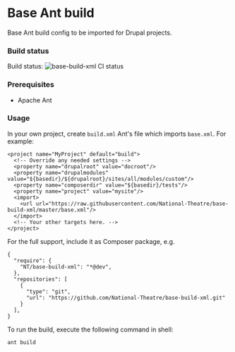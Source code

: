 Base Ant build
==============

Base Ant build config to be imported for Drupal projects.

### Build status

Build status: ![base-build-xml CI status](https://api.travis-ci.org/National-Theatre/base-build-xml.svg?branch=master)

### Prerequisites

- Apache Ant

### Usage

In your own project, create `build.xml` Ant's file which imports `base.xml`. For example:

    <project name="MyProject" default="build">
      <!-- Override any needed settings -->
      <property name="drupalroot" value="docroot"/>
      <property name="drupalmodules" value="${basedir}/${drupalroot}/sites/all/modules/custom"/>
      <property name="composerdir" value="${basedir}/tests"/>
      <property name="project" value="mysite"/>
      <import>
        <url url="https://raw.githubusercontent.com/National-Theatre/base-build-xml/master/base.xml"/>
      </import>
      <!-- Your other targets here. -->
    </project>

For the full support, include it as Composer package, e.g.

    {
      "require": {
        "NT/base-build-xml": "*@dev",
      },
      "repositories": [
        {
          "type": "git",
          "url": "https://github.com/National-Theatre/base-build-xml.git"
        }
      ],
    }

To run the build, execute the following command in shell:

    ant build
